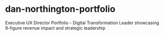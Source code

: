 # dan-northington-portfolio
Executive UX Director Portfolio - Digital Transformation Leader showcasing 9-figure revenue impact and strategic leadership
